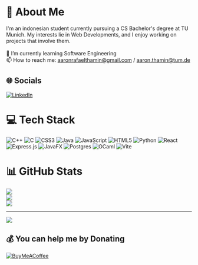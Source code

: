 # 💫 About Me
I'm an indonesian student currently pursuing a CS Bachelor's degree at TU Munich. My interests lie in Web Developments, and I enjoy working on projects that involve them.<br><br>🌱 I’m currently learning Software Engineering<br>📫 How to reach me: aaronrafaelthamin@gmail.com / aaron.thamin@tum.de


## 🌐 Socials
[![LinkedIn](https://img.shields.io/badge/LinkedIn-%230077B5.svg?logo=linkedin&logoColor=white)](https://linkedin.com/in/aaron-thamin) 

# 💻 Tech Stack
![C++](https://img.shields.io/badge/c++-%2300599C.svg?style=for-the-badge&logo=c%2B%2B&logoColor=white) ![C](https://img.shields.io/badge/c-%2300599C.svg?style=for-the-badge&logo=c&logoColor=white) ![CSS3](https://img.shields.io/badge/css3-%231572B6.svg?style=for-the-badge&logo=css3&logoColor=white) ![Java](https://img.shields.io/badge/java-%23ED8B00.svg?style=for-the-badge&logo=openjdk&logoColor=white) ![JavaScript](https://img.shields.io/badge/javascript-%23323330.svg?style=for-the-badge&logo=javascript&logoColor=%23F7DF1E) ![HTML5](https://img.shields.io/badge/html5-%23E34F26.svg?style=for-the-badge&logo=html5&logoColor=white) ![Python](https://img.shields.io/badge/python-3670A0?style=for-the-badge&logo=python&logoColor=ffdd54) ![React](https://img.shields.io/badge/react-%2320232a.svg?style=for-the-badge&logo=react&logoColor=%2361DAFB) ![Express.js](https://img.shields.io/badge/express.js-%23404d59.svg?style=for-the-badge&logo=express&logoColor=%2361DAFB) ![JavaFX](https://img.shields.io/badge/javafx-%23FF0000.svg?style=for-the-badge&logo=javafx&logoColor=white) ![Postgres](https://img.shields.io/badge/postgres-%23316192.svg?style=for-the-badge&logo=postgresql&logoColor=white) ![OCaml](https://img.shields.io/badge/OCaml-%23E98407.svg?style=for-the-badge&logo=ocaml&logoColor=white) ![Vite](https://img.shields.io/badge/vite-%23646CFF.svg?style=for-the-badge&logo=vite&logoColor=white)
# 📊 GitHub Stats
![](https://github-readme-stats.vercel.app/api?username=aaronraf&theme=algolia&hide_border=false&include_all_commits=false&count_private=false)<br/>
![](https://github-readme-streak-stats.herokuapp.com/?user=aaronraf&theme=algolia&hide_border=false)<br/>
![](https://github-readme-stats.vercel.app/api/top-langs/?username=aaronraf&theme=algolia&hide_border=false&include_all_commits=false&count_private=false&layout=compact)

---
[![](https://visitcount.itsvg.in/api?id=aaronraf&icon=0&color=0)](https://visitcount.itsvg.in)

  ## 💰 You can help me by Donating
  [![BuyMeACoffee](https://img.shields.io/badge/Buy%20Me%20a%20Coffee-ffdd00?style=for-the-badge&logo=buy-me-a-coffee&logoColor=black)](https://buymeacoffee.com/aaron_raf) 

  
<!-- Proudly created with GPRM ( https://gprm.itsvg.in ) -->
